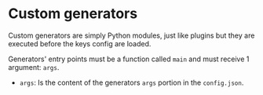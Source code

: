 # Custom generators
Custom generators are simply Python modules, just like plugins but they are executed before the keys config are loaded.

Generators' entry points must be a function called `main` and must receive 1 argument: `args`.

- `args`: Is the content of the generators `args` portion in the `config.json`.